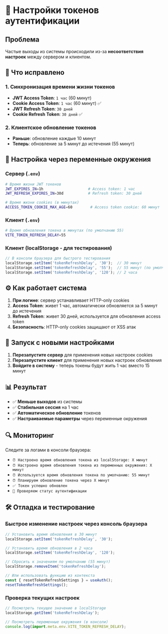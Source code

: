 # 🔐 Настройки токенов аутентификации

## Проблема
Частые выходы из системы происходили из-за **несоответствия настроек** между сервером и клиентом.

## 🔧 Что исправлено

### 1. Синхронизация времени жизни токенов
- **JWT Access Token**: `1 час` (60 минут)
- **Cookie Access Token**: `1 час` (60 минут) ✅
- **JWT Refresh Token**: `30 дней`
- **Cookie Refresh Token**: `30 дней` ✅

### 2. Клиентское обновление токенов
- **Раньше**: обновление каждые 10 минут
- **Теперь**: обновление за 5 минут до истечения (55 минут)

## 📝 Настройка через переменные окружения

### Сервер (`.env`)
```bash
# Время жизни JWT токенов
JWT_EXPIRES_IN=1h                    # Access token: 1 час
JWT_REFRESH_EXPIRES_IN=30d           # Refresh token: 30 дней

# Время жизни cookies (в минутах)
ACCESS_TOKEN_COOKIE_MAX_AGE=60        # Access token cookie: 60 минут
```

### Клиент (`.env`)
```bash
# Время обновления токена в минутах (по умолчанию 55)
VITE_TOKEN_REFRESH_DELAY=55
```

### Клиент (localStorage - для тестирования)
```javascript
// В консоли браузера для быстрого тестирования
localStorage.setItem('tokenRefreshDelay', '30');  // 30 минут
localStorage.setItem('tokenRefreshDelay', '55');  // 55 минут (по умолчанию)
localStorage.setItem('tokenRefreshDelay', '120'); // 2 часа
```

## ⚙️ Как работает система

1. **При логине**: сервер устанавливает HTTP-only cookies
2. **Access Token**: живет 1 час, автоматически обновляется за 5 минут до истечения
3. **Refresh Token**: живет 30 дней, используется для обновления access token
4. **Безопасность**: HTTP-only cookies защищают от XSS атак

## 🚀 Запуск с новыми настройками

1. **Перезапустите сервер** для применения новых настроек cookies
2. **Перезапустите клиент** для применения новых настроек обновления
3. **Войдите в систему** - теперь токены будут жить 1 час вместо 15 минут

## 📊 Результат
- ✅ **Меньше выходов** из системы
- ✅ **Стабильная сессия** на 1 час
- ✅ **Автоматическое обновление** токенов
- ✅ **Настраиваемые параметры** через переменные окружения

## 🔍 Мониторинг
Следите за логами в консоли браузера:
- `⏰ Настроено время обновления токена из localStorage: X минут`
- `⏰ Настроено время обновления токена из переменных окружения: X минут`
- `⏰ Используется время обновления токена по умолчанию: 55 минут`
- `⏰ Планируем обновление токена через X минут`
- `✅ Токен успешно обновлен`
- `🔐 Проверяем статус аутентификации`

## 🛠️ Отладка и тестирование

### Быстрое изменение настроек через консоль браузера
```javascript
// Установить время обновления в 30 минут
localStorage.setItem('tokenRefreshDelay', '30');

// Установить время обновления в 2 часа
localStorage.setItem('tokenRefreshDelay', '120');

// Сбросить к значениям по умолчанию (55 минут)
localStorage.removeItem('tokenRefreshDelay');

// Или использовать функцию из контекста
const { resetTokenRefreshSettings } = useAuth();
resetTokenRefreshSettings();
```

### Проверка текущих настроек
```javascript
// Посмотреть текущее значение в localStorage
localStorage.getItem('tokenRefreshDelay');

// Посмотреть переменные окружения (в консоли)
console.log(import.meta.env.VITE_TOKEN_REFRESH_DELAY);
```
